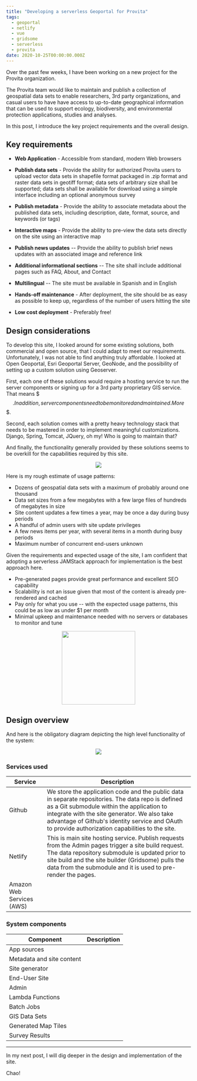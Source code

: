 ```yaml
---
title: "Developing a serverless Geoportal for Provita"
tags:
  - geoportal
  - netlify
  - vue
  - gridsome
  - serverless
  - provita
date: 2020-10-25T00:00:00.000Z
---
```


Over the past few weeks, I have been working on a new project for the Provita organization.

The Provita team would like to maintain and publish a collection of geospatial data sets to enable researchers, 3rd party organizations, and casual users to have have access to up-to-date geographical information that can be used to support ecology, biodiversity, and environmental protection applications, studies and analyses.

In this post, I introduce the key project requirements and the overall design.

<!--more-->

## Key requirements

* **Web Application** - Accessible from standard, modern Web browsers

* **Publish data sets** - Provide the ability for authorized Provita users to upload vector data sets in shapefile format packaged in .zip format and raster data sets in geotiff format; data sets of arbitrary size shall be supported; data sets shall be available for download using a simple interface including an optional anonymous survey

* **Publish metadata** - Provide the ability to associate metadata about the published data sets, including description, date, format, source, and keywords (or tags)

* **Interactive maps** - Provide the ability to pre-view the data sets directly on the site using an interactive map

* **Publish news updates** -- Provide the ability to publish brief news updates with an associated image and reference link

* **Additional informational sections** -- The site shall include additional pages such as FAQ, About, and Contact

* **Multilingual** -- The site must be available in Spanish and in English

* **Hands-off maintenance** - After deployment, the site should be as easy as possible to keep up, regardless of the number of users hitting the site

* **Low cost deployment** - Preferably free!

## Design considerations

To develop this site, I looked around for some existing solutions, both commercial and open source, that I could adapt to meet our requirements. Unfortunately, I was not able to find anything truly affordable. I looked at Open Geoportal, Esri Geoportal Server, GeoNode, and the possibility of setting up a custom solution using Geoserver.

First, each one of these solutions would require a hosting service to run the server components or signing up for a 3rd party proprietary GIS service. That means $$$. In addition, server components need to be monitored and maintained. More $$$.

Second, each solution comes with a pretty heavy technology stack that needs to be mastered in order to implement meaningful customizations. Django, Spring, Tomcat, JQuery, oh my! Who is going to maintain that?

And finally, the functionality generally provided by these solutions seems to be overkill for the capabilities required by this site.

<p align="center">
  <img src="/images/uploads/cannon.svg"/>
</p>

Here is my rough estimate of usage patterns:

* Dozens of geospatial data sets with a maximum of probably around one thousand
* Data set sizes from a few megabytes with a few large files of hundreds of megabytes in size
* Site content updates a few times a year, may be once a day during busy periods
* A handful of admin users with site update privileges
* A few news items per year, with several items in a month during busy periods
* Maximum number of concurrent end-users unknown

Given the requirements and expected usage of the site, I am confident that adopting a serverless JAMStack approach for implementation is the best approach here.

* Pre-generated pages provide great performance and excellent SEO capability
* Scalability is not an issue given that most of the content is already pre-rendered and cached
* Pay only for what you use -- with the expected usage patterns, this could be as low as under $1 per month
* Minimal upkeep and maintenance needed with no servers or databases to monitor and tune

<p align="center">
  <img width="200" src="/images/uploads/swatter.svg"/>
</p>

## Design overview

And here is the obligatory diagram depicting the high level functionality of the system:

<p align="center">
  <img src="/images/uploads/geoportal-high-level.svg"/>
</p>

### Services used

|Service|Description|
|-----|-----|
|Github|We store the application code and the public data in separate repositories. The data repo is defined as a Git submodule within the application to integrate with the site generator. We also take advantage of Github's identity service and OAuth to provide authorization capabilities to the site.|
|Netlify |This is main site hosting service. Publish requests from the Admin pages trigger a site build request. The data repository submodule is updated prior to site build and the site builder (Gridsome) pulls the data from the submodule and it is used to pre-render the pages.|
|Amazon Web Services (AWS) | |

<style>
  table tr th:empty {
    display: none;
  }
</style>

### System components

|Component|Description|
|-----|-----|
|App sources  |   |
|Metadata and site content  |   |
|Site generator  |  |
|End-User Site| |
|Admin| |
|Lambda Functions| |
|Batch Jobs| |
|GIS Data Sets| |
|Generated Map Tiles| |
|Survey Results||


---

In my next post, I will dig deeper in the design and implementation of the site.

Chao!

